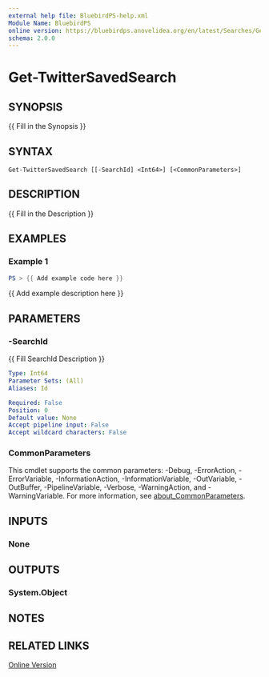 ```yaml
---
external help file: BluebirdPS-help.xml
Module Name: BluebirdPS
online version: https://bluebirdps.anovelidea.org/en/latest/Searches/Get-TwitterSavedSearch
schema: 2.0.0
---
```


# Get-TwitterSavedSearch

## SYNOPSIS
{{ Fill in the Synopsis }}

## SYNTAX

```
Get-TwitterSavedSearch [[-SearchId] <Int64>] [<CommonParameters>]
```

## DESCRIPTION
{{ Fill in the Description }}

## EXAMPLES

### Example 1
```powershell
PS > {{ Add example code here }}
```

{{ Add example description here }}

## PARAMETERS

### -SearchId
{{ Fill SearchId Description }}

```yaml
Type: Int64
Parameter Sets: (All)
Aliases: Id

Required: False
Position: 0
Default value: None
Accept pipeline input: False
Accept wildcard characters: False
```

### CommonParameters

This cmdlet supports the common parameters: -Debug, -ErrorAction, -ErrorVariable, -InformationAction, -InformationVariable, -OutVariable, -OutBuffer, -PipelineVariable, -Verbose, -WarningAction, and -WarningVariable. For more information, see [about_CommonParameters](http://go.microsoft.com/fwlink/?LinkID=113216).

## INPUTS

### None

## OUTPUTS

### System.Object

## NOTES

## RELATED LINKS

[Online Version](https://bluebirdps.anovelidea.org/en/latest/Searches/Get-TwitterSavedSearch)
